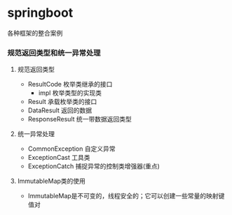 # springboot
各种框架的整合案例
### 规范返回类型和统一异常处理
1. 规范返回类型
    * ResultCode 枚举类继承的接口
        * impl  枚举类型的实现类
    * Result 承载枚举类的接口
    * DataResult 返回的数据
    * ResponseResult 统一带数据返回类型
    
2. 统一异常处理
    * CommonException 自定义异常
    * ExceptionCast 工具类
    * ExceptionCatch 捕捉异常的控制类增强器(重点)

3. ImmutableMap类的使用
    * ImmutableMap是不可变的，线程安全的；它可以创建一些常量的映射键值对